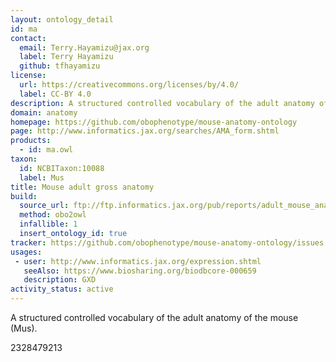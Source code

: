 ```yaml
---
layout: ontology_detail
id: ma
contact:
  email: Terry.Hayamizu@jax.org
  label: Terry Hayamizu
  github: tfhayamizu
license:
  url: https://creativecommons.org/licenses/by/4.0/
  label: CC-BY 4.0
description: A structured controlled vocabulary of the adult anatomy of the mouse (Mus).
domain: anatomy
homepage: https://github.com/obophenotype/mouse-anatomy-ontology
page: http://www.informatics.jax.org/searches/AMA_form.shtml
products:
  - id: ma.owl
taxon:
  id: NCBITaxon:10088
  label: Mus
title: Mouse adult gross anatomy
build:
  source_url: ftp://ftp.informatics.jax.org/pub/reports/adult_mouse_anatomy.obo
  method: obo2owl
  infallible: 1
  insert_ontology_id: true
tracker: https://github.com/obophenotype/mouse-anatomy-ontology/issues
usages:
 - user: http://www.informatics.jax.org/expression.shtml
   seeAlso: https://www.biosharing.org/biodbcore-000659
   description: GXD
activity_status: active
---
```


A structured controlled vocabulary of the adult anatomy of the mouse (Mus).



 2328479213
